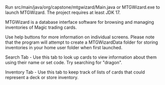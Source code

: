 Run src/main/java/org/capstone/mtgwizard/Main.java or MTGWizard.exe to launch MTGWizard. The project requires at least JDK 17.

MTGWizard is a database interface software for browsing and managing inventories of Magic trading cards.

Use help buttons for more information on individual screens. Please note that the program will attempt to create a MTGWizardData folder for storing inventories in your home user folder when first launched.

Search Tab - Use this tab to look up cards to view information about them using their name or set code. Try searching for "dragon".

Inventory Tab - Use this tab to keep track of lists of cards that could represent a deck or store inventory.
